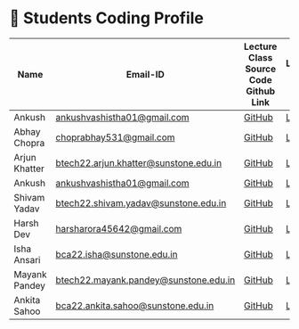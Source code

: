 # 📘 Students Coding Profile

| Name          | Email-ID                                   | Lecture Class Source Code Github Link                                       | LeetCode Profile URL                                | HackerBlocks UserID |
|---------------|--------------------------------------------|----------------------------------------------------------------------------|----------------------------------------------------|---------------------|
| Ankush        | ankushvashistha01@gmail.com                | [GitHub](https://github.com/Ankushvashisth)                                | [LeetCode](https://leetcode.com/u/Ankushvashistha/) | 385713              |
| Abhay Chopra  | choprabhay531@gmail.com                    | [GitHub](https://github.com/chopra2005/cpp)                                | [LeetCode](https://leetcode.com/u/choprassab/)      | 385712              |
| Arjun Khatter | btech22.arjun.khatter@sunstone.edu.in      | [GitHub](https://github.com/ArjunKhatter/c-training-sunstone)              | [LeetCode](https://leetcode.com/u/Arjun_khatter/)   | 376842              |
| Ankush        | ankushvashistha01@gmail.com                | [GitHub](https://github.com/Ankushvashisth/DSA-C-)                         | [LeetCode](https://leetcode.com/u/Ankushvashistha/) | 385713              |
| Shivam Yadav  | btech22.shivam.yadav@sunstone.edu.in       | [GitHub](https://github.com/Shivam743/C-_Coding_BootCamp)                  | [LeetCode](https://leetcode.com/u/Shivam743/)       | 385733              |
| Harsh Dev     | harsharora45642@gmail.com                  | [GitHub](https://github.com/Harshdev04/Source_code_CB)                     | [LeetCode](https://leetcode.com/u/myselfharshdev/)  | 376843              |
| Isha Ansari   | bca22.isha@sunstone.edu.in                 | [GitHub](https://github.com/IshaAnsari77/Code_Block-Source-code)           | [LeetCode](https://leetcode.com/u/isha_ansari/)     | 376782              |
| Mayank Pandey | btech22.mayank.pandey@sunstone.edu.in      | [GitHub](https://github.com/pandeymynk/code-area)                          | [LeetCode](https://leetcode.com/u/qgvFCv3vlP/)      | 385731              |
| Ankita Sahoo  | bca22.ankita.sahoo@sunstone.edu.in         | [GitHub](https://github.com/Ankitasahoo09/coding-block-source_code-)                            | [LeetCode](https://leetcode.com/u/Ankita07_/)     | 376768              |
